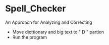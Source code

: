 # Spell_Checker
An Approach for Analyzing and Correcting
- Move dicttionary and big text to " D " partion
- Run the program
